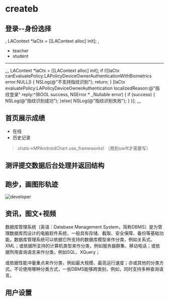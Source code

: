 # **createb**
## 登录--身份选择
, LAContext *laCtx = [[LAContext alloc] init]; ,
* teacher
* student
-------
,,,
LAContext *laCtx = [[LAContext alloc] init];
    if (![laCtx canEvaluatePolicy:LAPolicyDeviceOwnerAuthenticationWithBiometrics error:NULL]) {
        NSLog(@"不支持指纹识别");
        return;
    }
    [laCtx evaluatePolicy:LAPolicyDeviceOwnerAuthentication localizedReason:@"指纹登录" reply:^(BOOL success, NSError * _Nullable error) {
        if (success) {
            NSLog(@"指纹识别成功");
        }else{
            NSLog(@"指纹识别失败");
        }
    }];
,,,
## 首页展示成绩
* 在线
* 历史记录 
> chats->MPAndroidChart  use_frameworks! （用到swift才需要写）
## 测评提交数据后台处理并返回结构
## 跑步，画图形轨迹
![developer](https://ss3.baidu.com/-rVXeDTa2gU2pMbgoY3K/it/u=1548151179,1599468232&fm=202&mola=new&crop=v1)
## 资讯，图文+视频
 数据库管理系统（英语：Database Management System，简称DBMS）是为管理数据库而设计的电脑软件系统，一般具有存储、截取、安全保障、备份等基础功能。数据库管理系统可以依据它所支持的数据库模型来作分类，例如关系式、XML；或依据所支持的计算机类型来作分类，例如服务器群集、移动电话；或依据所用查询语言来作分类，例如SQL、XQuery；
 
 或依据性能冲量重点来作分类，例如最大规模、最高运行速度；亦或其他的分类方式。不论使用哪种分类方式，一些DBMS能够跨类别，例如，同时支持多种查询语言。
## 用户设置
